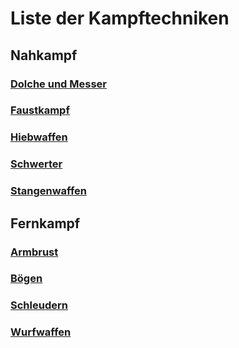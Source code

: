 # Liste der Kampftechniken
## Nahkampf
 
 
### [Dolche und Messer](https://github.com/Inkspill-Quatterpillard/Sinners-and-Saints-PnP/blob/main/Kampftechniken%20Dolche%20und%20Messer.md)
 
 
### [Faustkampf](https://github.com/Inkspill-Quatterpillard/Sinners-and-Saints-PnP/blob/main/Kampftechniken%20Faustkampf.md)
 
 
### [Hiebwaffen](https://github.com/Inkspill-Quatterpillard/Sinners-and-Saints-PnP/blob/main/Kampftechniken%20Hiebwaffen.md)
 
 
### [Schwerter](https://github.com/Inkspill-Quatterpillard/Sinners-and-Saints-PnP/blob/main/Kampftechniken%20Schwerter.md)
 
 
### [Stangenwaffen](https://github.com/Inkspill-Quatterpillard/Sinners-and-Saints-PnP/blob/main/Kampftechniken%20Stangenwaffen.md)
 
 
## Fernkampf
 
 
### [Armbrust](https://github.com/Inkspill-Quatterpillard/Sinners-and-Saints-PnP/blob/main/Kampftechniken%20Armbr%C3%BCste.md)
 
 
### [Bögen](https://github.com/Inkspill-Quatterpillard/Sinners-and-Saints-PnP/blob/main/Kampftechniken%20B%C3%B6gen.md)
 
 
### [Schleudern](https://github.com/Inkspill-Quatterpillard/Sinners-and-Saints-PnP/blob/main/Kampftechniken%20Schleudern.md)
 
 
### [Wurfwaffen](https://github.com/Inkspill-Quatterpillard/Sinners-and-Saints-PnP/blob/main/Kampftechniken%20Wurfwaffen.md)
